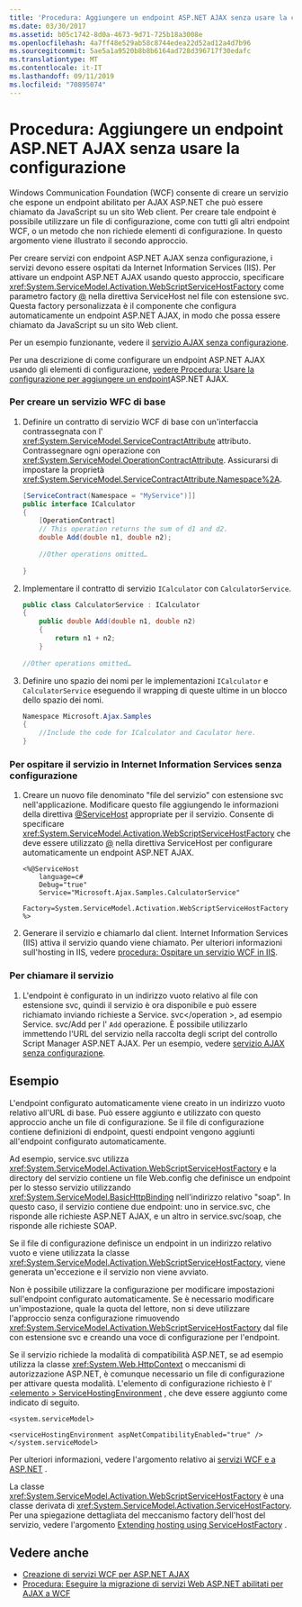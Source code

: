 ```yaml
---
title: 'Procedura: Aggiungere un endpoint ASP.NET AJAX senza usare la configurazione'
ms.date: 03/30/2017
ms.assetid: b05c1742-8d0a-4673-9d71-725b18a3008e
ms.openlocfilehash: 4a7ff48e529ab58c8744edea22d52ad12a4d7b96
ms.sourcegitcommit: 5ae5a1a9520b8b8b6164ad728d396717f30edafc
ms.translationtype: MT
ms.contentlocale: it-IT
ms.lasthandoff: 09/11/2019
ms.locfileid: "70895074"
---
```

# <a name="how-to-add-an-aspnet-ajax-endpoint-without-using-configuration"></a>Procedura: Aggiungere un endpoint ASP.NET AJAX senza usare la configurazione
Windows Communication Foundation (WCF) consente di creare un servizio che espone un endpoint abilitato per AJAX ASP.NET che può essere chiamato da JavaScript su un sito Web client. Per creare tale endpoint è possibile utilizzare un file di configurazione, come con tutti gli altri endpoint WCF, o un metodo che non richiede elementi di configurazione. In questo argomento viene illustrato il secondo approccio.  
  
 Per creare servizi con endpoint ASP.NET AJAX senza configurazione, i servizi devono essere ospitati da Internet Information Services (IIS). Per attivare un endpoint ASP.NET AJAX usando questo approccio, specificare <xref:System.ServiceModel.Activation.WebScriptServiceHostFactory> come parametro factory [ \@](../../../../docs/framework/configure-apps/file-schema/wcf-directive/servicehost.md) nella direttiva ServiceHost nel file con estensione svc. Questa factory personalizzata è il componente che configura automaticamente un endpoint ASP.NET AJAX, in modo che possa essere chiamato da JavaScript su un sito Web client.  
  
 Per un esempio funzionante, vedere il [servizio AJAX senza configurazione](../../../../docs/framework/wcf/samples/ajax-service-without-configuration.md).  
  
 Per una descrizione di come configurare un endpoint ASP.NET AJAX usando gli elementi di configurazione, [vedere Procedura: Usare la configurazione per aggiungere un endpoint](../../../../docs/framework/wcf/feature-details/how-to-use-configuration-to-add-an-aspnet-ajax-endpoint.md)ASP.NET AJAX.  
  
### <a name="to-create-a-basic-wcf-service"></a>Per creare un servizio WFC di base  
  
1. Definire un contratto di servizio WCF di base con un'interfaccia contrassegnata con l' <xref:System.ServiceModel.ServiceContractAttribute> attributo. Contrassegnare ogni operazione con <xref:System.ServiceModel.OperationContractAttribute>. Assicurarsi di impostare la proprietà <xref:System.ServiceModel.ServiceContractAttribute.Namespace%2A>.  
  
    ```csharp  
    [ServiceContract(Namespace = "MyService")]]  
    public interface ICalculator  
    {  
        [OperationContract]  
        // This operation returns the sum of d1 and d2.  
        double Add(double n1, double n2);  
  
        //Other operations omitted…  
  
    }  
    ```  
  
2. Implementare il contratto di servizio `ICalculator` con `CalculatorService`.  
  
    ```csharp  
    public class CalculatorService : ICalculator  
    {  
        public double Add(double n1, double n2)  
        {  
            return n1 + n2;  
        }  
  
    //Other operations omitted…  
    ```  
  
3. Definire uno spazio dei nomi per le implementazioni `ICalculator` e `CalculatorService` eseguendo il wrapping di queste ultime in un blocco dello spazio dei nomi.  
  
    ```csharp  
    Namespace Microsoft.Ajax.Samples  
    {  
        //Include the code for ICalculator and Caculator here.  
    }  
    ```  
  
### <a name="to-host-the-service-in-internet-information-services-without-configuration"></a>Per ospitare il servizio in Internet Information Services senza configurazione  
  
1. Creare un nuovo file denominato "file del servizio" con estensione svc nell'applicazione. Modificare questo file aggiungendo le informazioni della direttiva [ \@ServiceHost](../../../../docs/framework/configure-apps/file-schema/wcf-directive/servicehost.md) appropriate per il servizio. Consente di specificare <xref:System.ServiceModel.Activation.WebScriptServiceHostFactory> che deve essere utilizzato [ \@](../../../../docs/framework/configure-apps/file-schema/wcf-directive/servicehost.md) nella direttiva ServiceHost per configurare automaticamente un endpoint ASP.NET AJAX.  
  
    ```text
    <%@ServiceHost   
        language=c#   
        Debug="true"   
        Service="Microsoft.Ajax.Samples.CalculatorService"  
        Factory=System.ServiceModel.Activation.WebScriptServiceHostFactory  
    %>  
    ```  
  
2. Generare il servizio e chiamarlo dal client. Internet Information Services (IIS) attiva il servizio quando viene chiamato. Per ulteriori informazioni sull'hosting in IIS, vedere [procedura: Ospitare un servizio WCF in IIS](../../../../docs/framework/wcf/feature-details/how-to-host-a-wcf-service-in-iis.md).  
  
### <a name="to-call-the-service"></a>Per chiamare il servizio  
  
1. L'endpoint è configurato in un indirizzo vuoto relativo al file con estensione svc, quindi il servizio è ora disponibile e può essere richiamato inviando richieste a Service. svc\</operation >, ad esempio Service. svc/Add per l' `Add` operazione. È possibile utilizzarlo immettendo l'URL del servizio nella raccolta degli script del controllo Script Manager ASP.NET AJAX. Per un esempio, vedere [servizio AJAX senza configurazione](../../../../docs/framework/wcf/samples/ajax-service-without-configuration.md).  
  
## <a name="example"></a>Esempio  
  
 L'endpoint configurato automaticamente viene creato in un indirizzo vuoto relativo all'URL di base. Può essere aggiunto e utilizzato con questo approccio anche un file di configurazione. Se il file di configurazione contiene definizioni di endpoint, questi endpoint vengono aggiunti all'endpoint configurato automaticamente.  
  
 Ad esempio, service.svc utilizza <xref:System.ServiceModel.Activation.WebScriptServiceHostFactory> e la directory del servizio contiene un file Web.config che definisce un endpoint per lo stesso servizio utilizzando <xref:System.ServiceModel.BasicHttpBinding> nell'indirizzo relativo "soap". In questo caso, il servizio contiene due endpoint: uno in service.svc, che risponde alle richieste ASP.NET AJAX, e un altro in service.svc/soap, che risponde alle richieste SOAP.  
  
 Se il file di configurazione definisce un endpoint in un indirizzo relativo vuoto e viene utilizzata la classe <xref:System.ServiceModel.Activation.WebScriptServiceHostFactory>, viene generata un'eccezione e il servizio non viene avviato.  
  
 Non è possibile utilizzare la configurazione per modificare impostazioni sull'endpoint configurato automaticamente. Se è necessario modificare un'impostazione, quale la quota del lettore, non si deve utilizzare l'approccio senza configurazione rimuovendo <xref:System.ServiceModel.Activation.WebScriptServiceHostFactory> dal file con estensione svc e creando una voce di configurazione per l'endpoint.  
  
 Se il servizio richiede la modalità di compatibilità ASP.NET, se ad esempio utilizza la classe <xref:System.Web.HttpContext> o meccanismi di autorizzazione ASP.NET, è comunque necessario un file di configurazione per attivare questa modalità. L'elemento di configurazione richiesto è l' [ \<elemento > ServiceHostingEnvironment](../../../../docs/framework/configure-apps/file-schema/wcf/servicehostingenvironment.md) , che deve essere aggiunto come indicato di seguito.  
  
 `<system.serviceModel>`  
  
 `<serviceHostingEnvironment aspNetCompatibilityEnabled="true" /> </system.serviceModel>`  
  
 Per ulteriori informazioni, vedere l'argomento relativo ai [servizi WCF e a ASP.NET](../../../../docs/framework/wcf/feature-details/wcf-services-and-aspnet.md) .  
  
 La classe <xref:System.ServiceModel.Activation.WebScriptServiceHostFactory> è una classe derivata di <xref:System.ServiceModel.Activation.ServiceHostFactory>. Per una spiegazione dettagliata del meccanismo factory dell'host del servizio, vedere l'argomento [Extending hosting using ServiceHostFactory](../../../../docs/framework/wcf/extending/extending-hosting-using-servicehostfactory.md) .  
  
## <a name="see-also"></a>Vedere anche

- [Creazione di servizi WCF per ASP.NET AJAX](../../../../docs/framework/wcf/feature-details/creating-wcf-services-for-aspnet-ajax.md)
- [Procedura: Eseguire la migrazione di servizi Web ASP.NET abilitati per AJAX a WCF](../../../../docs/framework/wcf/feature-details/how-to-migrate-ajax-enabled-aspnet-web-services-to-wcf.md)
